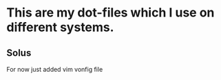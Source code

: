 # This are my dot-files which I use on different systems.

## Solus

For now just added vim vonfig file
